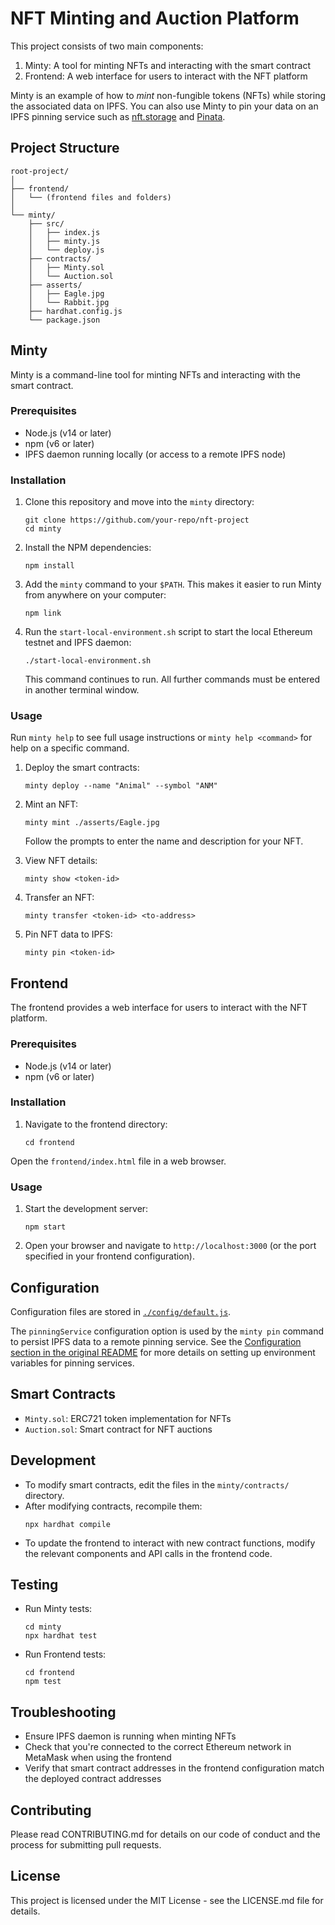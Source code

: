 # NFT Minting and Auction Platform

This project consists of two main components:
1. Minty: A tool for minting NFTs and interacting with the smart contract
2. Frontend: A web interface for users to interact with the NFT platform

Minty is an example of how to _mint_ non-fungible tokens (NFTs) while storing the associated data on IPFS. You can also use Minty to pin your data on an IPFS pinning service such as [nft.storage](https://nft.storage) and [Pinata](https://pinata.cloud).

## Project Structure

```
root-project/
│
├── frontend/
│   └── (frontend files and folders)
│
└── minty/
    ├── src/
    │   ├── index.js
    │   ├── minty.js
    │   └── deploy.js
    ├── contracts/
    │   ├── Minty.sol
    │   └── Auction.sol
    ├── asserts/
    │   ├── Eagle.jpg
    │   └── Rabbit.jpg
    ├── hardhat.config.js
    └── package.json
```

## Minty

Minty is a command-line tool for minting NFTs and interacting with the smart contract.

### Prerequisites

- Node.js (v14 or later)
- npm (v6 or later)
- IPFS daemon running locally (or access to a remote IPFS node)

### Installation

1. Clone this repository and move into the `minty` directory:

    ```shell
    git clone https://github.com/your-repo/nft-project
    cd minty
    ```

2. Install the NPM dependencies:

    ```shell
    npm install
    ```

3. Add the `minty` command to your `$PATH`. This makes it easier to run Minty from anywhere on your computer:

    ```
    npm link
    ```

4. Run the `start-local-environment.sh` script to start the local Ethereum testnet and IPFS daemon:

    ```shell
    ./start-local-environment.sh
    ```

   This command continues to run. All further commands must be entered in another terminal window.

### Usage

Run `minty help` to see full usage instructions or `minty help <command>` for help on a specific command.

1. Deploy the smart contracts:
   ```
   minty deploy --name "Animal" --symbol "ANM"
   ```

2. Mint an NFT:
   ```
   minty mint ./asserts/Eagle.jpg
   ```
   Follow the prompts to enter the name and description for your NFT.

3. View NFT details:
   ```
   minty show <token-id>
   ```

4. Transfer an NFT:
   ```
   minty transfer <token-id> <to-address>
   ```

5. Pin NFT data to IPFS:
   ```
   minty pin <token-id>
   ```

## Frontend

The frontend provides a web interface for users to interact with the NFT platform.

### Prerequisites

- Node.js (v14 or later)
- npm (v6 or later)

### Installation

1. Navigate to the frontend directory:
   ```
   cd frontend
   ```
Open the `frontend/index.html` file in a web browser.

### Usage

1. Start the development server:
   ```
   npm start
   ```

2. Open your browser and navigate to `http://localhost:3000` (or the port specified in your frontend configuration).

## Configuration

Configuration files are stored in [`./config/default.js`](./config/default.js).

The `pinningService` configuration option is used by the `minty pin` command to persist IPFS data to a remote pinning service. See the [Configuration section in the original README](#configuration) for more details on setting up environment variables for pinning services.

## Smart Contracts

- `Minty.sol`: ERC721 token implementation for NFTs
- `Auction.sol`: Smart contract for NFT auctions

## Development

- To modify smart contracts, edit the files in the `minty/contracts/` directory.
- After modifying contracts, recompile them:
  ```
  npx hardhat compile
  ```
- To update the frontend to interact with new contract functions, modify the relevant components and API calls in the frontend code.

## Testing

- Run Minty tests:
  ```
  cd minty
  npx hardhat test
  ```

- Run Frontend tests:
  ```
  cd frontend
  npm test
  ```

## Troubleshooting

- Ensure IPFS daemon is running when minting NFTs
- Check that you're connected to the correct Ethereum network in MetaMask when using the frontend
- Verify that smart contract addresses in the frontend configuration match the deployed contract addresses

## Contributing

Please read CONTRIBUTING.md for details on our code of conduct and the process for submitting pull requests.

## License

This project is licensed under the MIT License - see the LICENSE.md file for details.